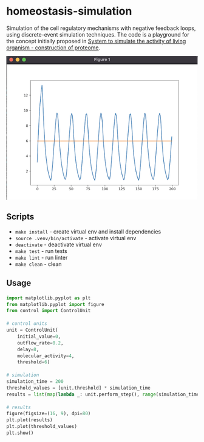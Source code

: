 # homeostasis-simulation

Simulation of the cell regulatory mechanisms with negative feedback loops, using discrete-event simulation techniques. The code is a playground for the concept initially proposed in [System to simulate the activity of living organism - construction of proteome](https://www.sciencedirect.com/science/article/abs/pii/S1877750320304968).

![Screenshot](docs/result.png)

## Scripts

- `make install` - create virtual env and install dependencies
- `source .venv/bin/activate` - activate virtual env
- `deactivate` - deactivate virtual env
- `make test` - run tests
- `make lint` - run linter
- `make clean` - clean

## Usage

```python
import matplotlib.pyplot as plt
from matplotlib.pyplot import figure
from control import ControlUnit

# control units
unit = ControlUnit(
    initial_value=0,
    outflow_rate=0.2,
    delay=8,
    molecular_activity=4,
    threshold=6)

# simulation
simulation_time = 200
threshold_values = [unit.threshold] * simulation_time
results = list(map(lambda _: unit.perform_step(), range(simulation_time)))

# results
figure(figsize=(16, 9), dpi=80)
plt.plot(results)
plt.plot(threshold_values)
plt.show()
```
